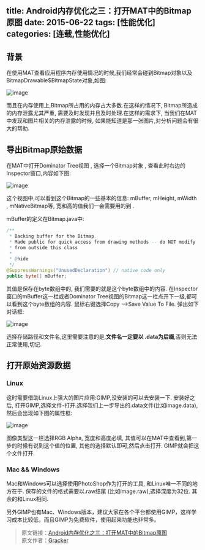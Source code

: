 title: Android内存优化之三：打开MAT中的Bitmap原图
date: 2015-06-22
tags: [性能优化]
categories: [连载,性能优化]
---

## 背景

在使用MAT查看应用程序内存使用情况的时候,我们经常会碰到Bitmap对象以及BitmapDrawable$BitmapState对象,如图:

![image](http://androidperformance.com/images/MAT_OpenBitmap/Image_1.png)
<!--more-->
而且在内存使用上,Bitmap所占用的内存占大多数.在这样的情况下, Bitmap所造成的内存泄露尤其严重, 需要及时发现并且及时处理.在这样的需求下, 当我们在MAT中发现和图片相关的内存泄露的时候, 如果能知道是那一张图片,对分析问题会有很大的帮助.

## 导出Bitmap原始数据

在MAT中打开Dominator Tree视图 , 选择一个Bitmap对象 , 查看此时右边的Inspector窗口,内容如下图:

![image](http://androidperformance.com/images/MAT_OpenBitmap/Image_2.png)

这个视图中,可以看到这个Bitmap的一些基本的信息: mBuffer, mHeight, mWidth , mNativeBitmap等, 宽和高的值我们一会需要用的到 .

mBuffer的定义在Bitmap.java中:
```java
/**
 * Backing buffer for the Bitmap.
 * Made public for quick access from drawing methods -- do NOT modify
 * from outside this class
 *
 * @hide
 */
@SuppressWarnings("UnusedDeclaration") // native code only
public byte[] mBuffer;
```

其值是保存在byte数组中的, 我们需要的就是这个byte数组中的内容. 在Inspector窗口的mBuffer这一栏或者Dominator Tree视图的Bitmap这一栏点开下一级,都可以看到这个byte数组的内容. 鼠标右键选择Copy —>Save Value To File. 弹出如下对话框:

![image](http://androidperformance.com/images/MAT_OpenBitmap/Image_3.png)

选择存储路径和文件名,这里需要注意的是,**文件名一定要以 .data为后缀**,否则无法正常使用,切记.

## 打开原始资源数据

### Linux

这时需要借助Linux上强大的图片应用:GIMP,没安装的可以去安装一下. 安装好之后, 打开GIMP,选择文件-打开.选择我们上一步导出的.data文件(比如image.data),然后会出现如下图的属性框:

![image](http://androidperformance.com/images/MAT_OpenBitmap/Image_4.png)

图像类型这一栏选择RGB Alpha, 宽度和高度必填, 其值可以在MAT中查看到,第一步的时候有说到这个值的位置, 其他的选择默认即可,然后点击打开. GIMP就会把这个文件打开.

### Mac && Windows

Mac和Windows可以选择使用PhotoShop作为打开的工具, 和Linux唯一不同的地方在于. 保存的文件的格式需要以.raw结尾 (比如image.raw),选择深度为32位. 其余的和Linux相同.

另外GIMP也有Mac、Windows版本，建议大家在各个平台都使用GIMP，这样学习成本比较低，而且GIMP为免费软件，使用起来功能也非常多。

> 原文链接：[Android内存优化之三：打开MAT中的Bitmap原图](http://androidperformance.com/2015/04/11/AndroidMemory-Open-Bitmap-Object-In-MAT/)  
> 原文作者：[Gracker](http://androidperformance.com/)  

